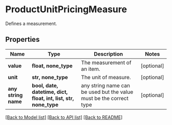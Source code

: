 # ProductUnitPricingMeasure

Defines a measurement.

## Properties
Name | Type | Description | Notes
------------ | ------------- | ------------- | -------------
**value** | **float, none_type** | The measurement of an item. | [optional] 
**unit** | **str, none_type** | The unit of measure. | [optional] 
**any string name** | **bool, date, datetime, dict, float, int, list, str, none_type** | any string name can be used but the value must be the correct type | [optional]

[[Back to Model list]](../README.md#documentation-for-models) [[Back to API list]](../README.md#documentation-for-api-endpoints) [[Back to README]](../README.md)


